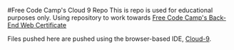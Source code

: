 #Free Code Camp's Cloud 9 Repo
This is repo is used for educational purposes only. Using repository to work towards [Free Code Camp's Back-End Web Certificate](https://www.freecodecamp.org/)

Files pushed here are pushed using the browser-based IDE, [Cloud-9](https://cs50.io).